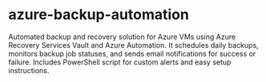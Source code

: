 # azure-backup-automation
Automated backup and recovery solution for Azure VMs using Azure Recovery Services Vault and Azure Automation. It schedules daily backups, monitors backup job statuses, and sends email notifications for success or failure. Includes PowerShell script for custom alerts and easy setup instructions.
